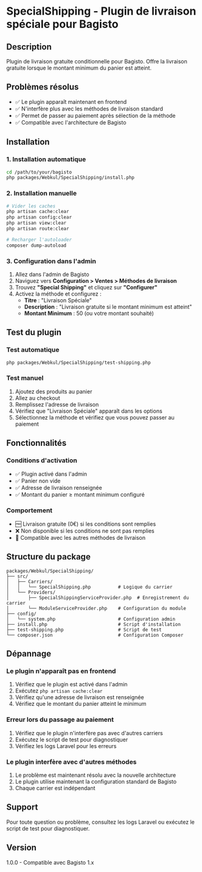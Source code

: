 # SpecialShipping - Plugin de livraison spéciale pour Bagisto

## Description
Plugin de livraison gratuite conditionnelle pour Bagisto. Offre la livraison gratuite lorsque le montant minimum du panier est atteint.

## Problèmes résolus
- ✅ Le plugin apparaît maintenant en frontend
- ✅ N'interfère plus avec les méthodes de livraison standard
- ✅ Permet de passer au paiement après sélection de la méthode
- ✅ Compatible avec l'architecture de Bagisto

## Installation

### 1. Installation automatique
```bash
cd /path/to/your/bagisto
php packages/Webkul/SpecialShipping/install.php
```

### 2. Installation manuelle
```bash
# Vider les caches
php artisan cache:clear
php artisan config:clear
php artisan view:clear
php artisan route:clear

# Recharger l'autoloader
composer dump-autoload
```

### 3. Configuration dans l'admin
1. Allez dans l'admin de Bagisto
2. Naviguez vers **Configuration > Ventes > Méthodes de livraison**
3. Trouvez **"Special Shipping"** et cliquez sur **"Configurer"**
4. Activez la méthode et configurez :
   - **Titre** : "Livraison Spéciale"
   - **Description** : "Livraison gratuite si le montant minimum est atteint"
   - **Montant Minimum** : 50 (ou votre montant souhaité)

## Test du plugin

### Test automatique
```bash
php packages/Webkul/SpecialShipping/test-shipping.php
```

### Test manuel
1. Ajoutez des produits au panier
2. Allez au checkout
3. Remplissez l'adresse de livraison
4. Vérifiez que "Livraison Spéciale" apparaît dans les options
5. Sélectionnez la méthode et vérifiez que vous pouvez passer au paiement

## Fonctionnalités

### Conditions d'activation
- ✅ Plugin activé dans l'admin
- ✅ Panier non vide
- ✅ Adresse de livraison renseignée
- ✅ Montant du panier ≥ montant minimum configuré

### Comportement
- 🆓 Livraison gratuite (0€) si les conditions sont remplies
- ❌ Non disponible si les conditions ne sont pas remplies
- 🔄 Compatible avec les autres méthodes de livraison

## Structure du package

```
packages/Webkul/SpecialShipping/
├── src/
│   ├── Carriers/
│   │   └── SpecialShipping.php          # Logique du carrier
│   └── Providers/
│       ├── SpecialShippingServiceProvider.php  # Enregistrement du carrier
│       └── ModuleServiceProvider.php    # Configuration du module
├── config/
│   └── system.php                       # Configuration admin
├── install.php                          # Script d'installation
├── test-shipping.php                    # Script de test
└── composer.json                        # Configuration Composer
```

## Dépannage

### Le plugin n'apparaît pas en frontend
1. Vérifiez que le plugin est activé dans l'admin
2. Exécutez `php artisan cache:clear`
3. Vérifiez qu'une adresse de livraison est renseignée
4. Vérifiez que le montant du panier atteint le minimum

### Erreur lors du passage au paiement
1. Vérifiez que le plugin n'interfère pas avec d'autres carriers
2. Exécutez le script de test pour diagnostiquer
3. Vérifiez les logs Laravel pour les erreurs

### Le plugin interfère avec d'autres méthodes
1. Le problème est maintenant résolu avec la nouvelle architecture
2. Le plugin utilise maintenant la configuration standard de Bagisto
3. Chaque carrier est indépendant

## Support
Pour toute question ou problème, consultez les logs Laravel ou exécutez le script de test pour diagnostiquer.

## Version
1.0.0 - Compatible avec Bagisto 1.x 